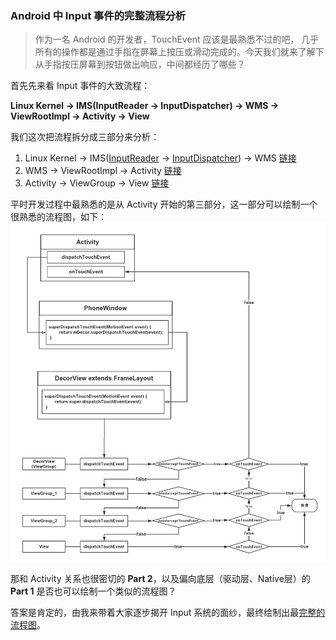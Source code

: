 ### Android 中 Input 事件的完整流程分析

> 作为一名 Android 的开发者，TouchEvent 应该是最熟悉不过的吧， 几乎所有的操作都是通过手指在屏幕上按压或滑动完成的。今天我们就来了解下从手指按压屏幕到按钮做出响应，中间都经历了哪些？

首先先来看 Input 事件的大致流程：

**Linux Kernel -> IMS(InputReader -> InputDispatcher) -> WMS -> ViewRootImpl -> Activity -> View**

我们这次把流程拆分成三部分来分析：
1. Linux Kernel -> IMS([InputReader](analysis/touchAnalysis_native_2.md) -> [InputDispatcher](analysis/touchAnalysis_native_3.md)) -> WMS [链接](analysis/touchAnalysis_native.md)
2. WMS -> ViewRootImpl -> Activity [链接](analysis/touchAnalysis_ipc.md)
3. Activity -> ViewGroup -> View [链接](analysis/touchAnalysis_framework.md)

平时开发过程中最熟悉的是从 Activity 开始的第三部分，这一部分可以绘制一个很熟悉的流程图，如下：
![img](image/TouchEvent.png)

那和 Activity 关系也很密切的 **Part 2**，以及偏向底层（驱动层、Native层）的 **Part 1** 是否也可以绘制一个类似的流程图？

答案是肯定的，由我来带着大家逐步揭开 Input 系统的面纱，最终绘制出最[完整的流程图](analysis/touch_lifecircle.md)。
